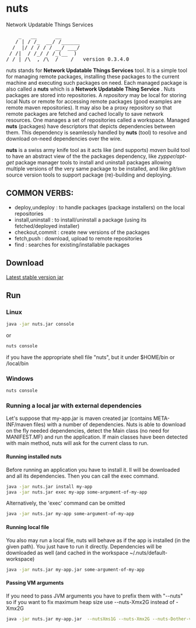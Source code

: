 # nuts
Network Updatable Things Services
<pre>
    _   __      __
   / | / /_  __/ /______
  /  |/ / / / / __/ ___/
 / /|  / /_/ / /_(__  )
/_/ |_/\__,_/\__/____/   version 0.3.4.0
</pre>

nuts stands for **Network Updatable Things Services** tool. It is a simple tool  for managing remote
packages, installing these  packages to the current machine and executing such  packages on need.
Each managed package  is also called a **nuts** which  is a **Network Updatable Thing Service** .
Nuts packages are  stored  into repositories. A  *repository*  may be local for  storing local Nuts
or remote for accessing  remote packages (good examples  are  remote maven  repositories). It may
also be a proxy repository so that remote packages are fetched and cached locally to save network
resources.
One manages a set of repositories called a  workspace. Managed **nuts**  (packages)  have descriptors
that depicts dependencies between them. This dependency is seamlessly handled by  **nuts**  (tool) to
resolve and download on-need dependencies over the wire.

**nuts** is a swiss army knife tool as it acts like (and supports) *maven* build tool to have an abstract
view of the the  packages dependency, like  *zypper/apt-get*  package manager tools  to  install and
uninstall packages allowing multiple versions of the very same package to  be installed, and like
*git/svn* source version tools to support package (re)-building and deploying.

## COMMON VERBS:
+ deploy,undeploy   : to handle packages (package installers) on the local repositories
+ install,uninstall : to install/uninstall a package (using its fetched/deployed installer)
+ checkout,commit   : create new versions of the packages
+ fetch,push        : download, upload to remote repositories
+ find              : searches for existing/installable packages

## Download

[Latest stable version jar](https://github.com/thevpc/nuts/raw/master/nuts/deploy/nuts.jar)

## Run
### Linux
```bash
java -jar nuts.jar console
```
or
```bash
nuts console
```
if you have the appropriate shell file "nuts", but it under $HOME/bin or /local/bin
### Windows
```bash
nuts console
```

### Running a local jar with external dependencies
Let's suppose that my-app.jar is maven created jar (contains META-INF/maven files) with a number of dependencies. Nuts 
is able to download on the fly needed dependencies, detect the Main class (no need for MANIFEST.MF) and run the 
application. If main classes have been detected with main method, nuts will ask for the current class to run.

#### Running installed nuts
Before running an application you have to install it. Il will be downloaded and all its dependencies. Then you can call the exec command.

```bash
java -jar nuts.jar install my-app
java -jar nuts.jar exec my-app some-argument-of-my-app
```

Alternatively, the 'exec' command can be omitted

```bash
java -jar nuts.jar my-app some-argument-of-my-app
```

#### Running local file
You also may run a local file, nuts will behave as if the app is installed (in the given path). You just have to run it 
directly. Dependencies will be downloaded as well (and cached in the workspace ~/.nuts/default-workspace)

```bash
java -jar nuts.jar my-app.jar some-argument-of-my-app
```

#### Passing VM arguments
If you need to pass JVM arguments you have to prefix them with "--nuts" so if you want to fix maximum heap size use 
--nuts-Xmx2G instead of -Xmx2G

```bash
java -jar nuts.jar my-app.jar  --nutsXms1G --nuts-Xmx2G --nuts-Dother-vm-arg=3 some-argument-of-my-app some-app-argument
```




